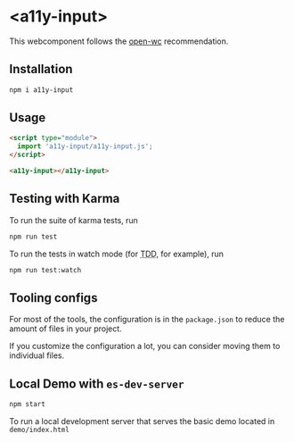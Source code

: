 # \<a11y-input>

This webcomponent follows the [open-wc](https://github.com/open-wc/open-wc) recommendation.

## Installation
```bash
npm i a11y-input
```

## Usage
```html
<script type="module">
  import 'a11y-input/a11y-input.js';
</script>

<a11y-input></a11y-input>
```

## Testing with Karma
To run the suite of karma tests, run
```bash
npm run test
```

To run the tests in watch mode (for <abbr title="test driven development">TDD</abbr>, for example), run

```bash
npm run test:watch
```


## Tooling configs

For most of the tools, the configuration is in the `package.json` to reduce the amount of files in your project.

If you customize the configuration a lot, you can consider moving them to individual files.

## Local Demo with `es-dev-server`
```bash
npm start
```
To run a local development server that serves the basic demo located in `demo/index.html`
